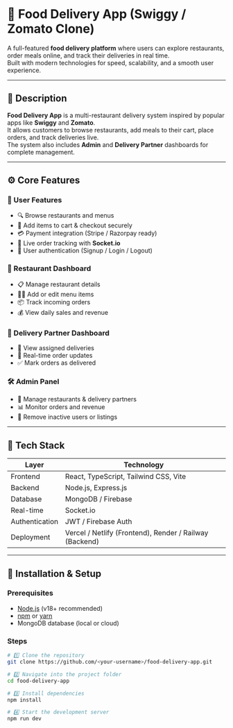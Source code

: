 # 🍔 Food Delivery App (Swiggy / Zomato Clone)

A full-featured **food delivery platform** where users can explore restaurants, order meals online, and track their deliveries in real time.  
Built with modern technologies for speed, scalability, and a smooth user experience.

---

## 🧩 Description

**Food Delivery App** is a multi-restaurant delivery system inspired by popular apps like **Swiggy** and **Zomato**.  
It allows customers to browse restaurants, add meals to their cart, place orders, and track deliveries live.  
The system also includes **Admin** and **Delivery Partner** dashboards for complete management.

---

## ⚙️ Core Features

### 🍴 User Features
- 🔍 Browse restaurants and menus  
- 🧾 Add items to cart & checkout securely  
- 💳 Payment integration (Stripe / Razorpay ready)  
- 🚴 Live order tracking with **Socket.io**  
- 👤 User authentication (Signup / Login / Logout)

### 🏪 Restaurant Dashboard
- 📋 Manage restaurant details  
- 🧑‍🍳 Add or edit menu items  
- 📦 Track incoming orders  
- 💰 View daily sales and revenue

### 🚗 Delivery Partner Dashboard
- 📍 View assigned deliveries  
- 🔔 Real-time order updates  
- ✅ Mark orders as delivered

### 🛠️ Admin Panel
- 👑 Manage restaurants & delivery partners  
- 📊 Monitor orders and revenue  
- 🧹 Remove inactive users or listings  

---

## 🧰 Tech Stack

| Layer | Technology |
|-------|-------------|
| Frontend | React, TypeScript, Tailwind CSS, Vite |
| Backend | Node.js, Express.js |
| Database | MongoDB / Firebase |
| Real-time | Socket.io |
| Authentication | JWT / Firebase Auth |
| Deployment | Vercel / Netlify (Frontend), Render / Railway (Backend) |

---

## 🚀 Installation & Setup

### Prerequisites
- [Node.js](https://nodejs.org/) (v18+ recommended)
- [npm](https://www.npmjs.com/) or [yarn](https://yarnpkg.com/)
- MongoDB database (local or cloud)

### Steps

```bash
# 1️⃣ Clone the repository
git clone https://github.com/<your-username>/food-delivery-app.git

# 2️⃣ Navigate into the project folder
cd food-delivery-app

# 3️⃣ Install dependencies
npm install

# 4️⃣ Start the development server
npm run dev
